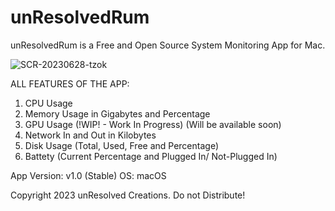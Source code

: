 # unResolvedRum
unResolvedRum is a Free and Open Source System Monitoring App for Mac.

![SCR-20230628-tzok](https://github.com/KaungZinLin/unResolvedRum/assets/116542070/41bf5290-9232-4a4d-ab47-1550d2102675)

ALL FEATURES OF THE APP:
1. CPU Usage
2. Memory Usage in Gigabytes and Percentage
3. GPU Usage (!WIP! - Work In Progress) (Will be available soon)
4. Network In and Out in Kilobytes
5. Disk Usage (Total, Used, Free and Percentage)
6. Battety (Current Percentage and Plugged In/ Not-Plugged In)

App Version: v1.0 (Stable)
OS: macOS

Copyright 2023 unResolved Creations. Do not Distribute!
